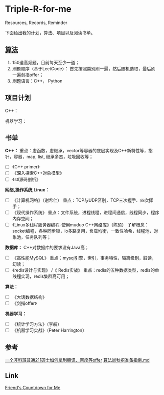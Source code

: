 # Triple-R-for-me

Resources, Records, Reminder

下面给出我的计划，算法、项目以及阅读书单。

## [算法](https://github.com/SuyuanLiu/Leetcode)

1. 150道高频题，目前每天至少一道；
2. 刷题顺序（基于LeetCode）： 首先按照类别刷一遍，然后随机选取，最后刷一遍剑指offer；
3. 刷题语言：C++， Python

## 项目计划

C++：

机器学习：


## 书单

**C++：**
重点：虚函数，虚继承，vector等容器的底层实现及C++新特性等，指针，容器，map, list, 继承多态，垃圾回收等；
- [ ] 《C++ primer》
- [ ] 《深入探索C++对象模型》
- [ ] 《stl源码剖析》

**网络,操作系统,Linux：**
- [ ] 《计算机网络》（谢希仁）
重点：TCP与UDP区别，TCP三次握手、四次挥手；
- [ ] 《现代操作系统》
重点：文件系统，进程线程，进程间通信，线程同步，程序内存空间；
- [ ] 《Linux多线程服务器编程-使用muduo C++网络库》（陈硕）
了解概念：socket编程，各种同步锁，io多路复用，负载均衡，一致性哈希，线程池，对象池，任务队列等；

**数据库：**
C++对数据库的要求没有Java高；
- [ ] 《高性能MySQL》
重点：mysql引擎，索引，事务特性，隔离级别，脏读，幻读；
- [ ] 《redis设计与实现》 /《 Redis实战》
重点：redis的五种数据类型，redis的单线程实现，redis集群高可用；

**算法：**
- [ ] 《大话数据结构》
- [ ] 《剑指offer》

**机器学习：**
- [ ] 《统计学习方法》（李航）
- [ ] 《机器学习实战》（Peter Harrington）

## 参考

[一个非科班普通211硕士如何拿到腾讯、百度等offer](https://www.nowcoder.com/discuss/142151?type=2&order=4&pos=30&page=1)
[算法岗秋招准备指南.md](https://github.com/zslomo/2019-Autumn-recruitment-experience/blob/master/%E7%AE%97%E6%B3%95%E5%B2%97%E7%A7%8B%E6%8B%9B%E5%87%86%E5%A4%87%E6%8C%87%E5%8D%97.md)

## Link 

[Friend's Countdown for Me](https://kexin-li.github.io/countdown/)

